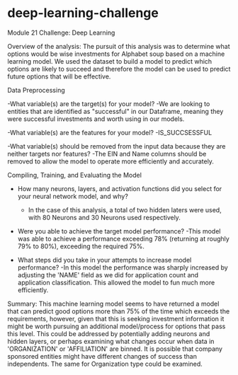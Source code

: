 # deep-learning-challenge
Module 21 Challenge: Deep Learning 


Overview of the analysis: The pursuit of this analysis was to determine what options would be wise investments for Alphabet soup based on a machine learning model. We used the dataset to build a model to predict which options are likely to succeed and therefore the model can be used to predict future options that will be effective. 


Data Preprocessing

-What variable(s) are the target(s) for your model? 
	-We are looking to entities that are identified as "successful" in our Dataframe, meaning they were successful investments and worth using in our models. 

-What variable(s) are the features for your model?
	-IS_SUCCSESSFUL

-What variable(s) should be removed from the input data because they are neither targets nor features? 
	-The EIN and Name columns should be removed to allow the model to operate more efficiently and accurately. 


Compiling, Training, and Evaluating the Model

- How many neurons, layers, and activation functions did you select for your neural network model, and why? 
	- In the case of this analysis, a total of two hidden laters were used, with 80 Neurons and 30 Neurons used respectively. 

- Were you able to achieve the target model performance? 
	-This model was able to achieve a performance exceeding 78% (returning at roughly 79% to 80%), exceeding the required 75%. 
- What steps did you take in your attempts to increase model performance?
	-In this model the performance was sharply increased by adjusting the 'NAME' field as we did for application count and application classification. This allowed the model to fun much more efficiently. 

Summary: This machine learning model seems to have returned a model that can predict good options more than 75% of the time which exceeds the requirements, however, given that this is seeking investment information it might be worth pursuing an additional model/process for options that pass this level. This could be addressed by potentially adding neurons and hidden layers, or perhaps examining what changes occur when data in 'ORGANIZATION' or 'AFFILIATION' are binned. It is possible that company sponsored entities might have different changes of success than independents. The same for Organization type could be examined. 